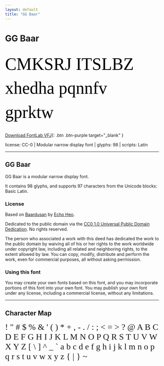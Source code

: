 ```yaml
---
layout: default
title: "GG Baar"
---
```


# GG Baar

<div contenteditable="true" style="font-family: GG Baar; font-size: 4em; color:black; margin: 0.5em 0 0.5em 0; line-height: 1.4em;">
CMKSRJ ITSLBZ xhedha pqnnfv gprktw
</div>

[Download FontLab VFJ](https://downgit.github.io/#/home?url=https://github.com/fontlabcom/getgo-fonts/blob/main/getgo-fonts/cc0/baar/baar.ttf){: .btn .btn-purple target="_blank" }

license: CC-0 \| Modular narrow display font \| glyphs: 98 \| scripts: Latin

---

## GG Baar

GG Baar is a modular narrow display font.

It contains 98 glyphs, and supports 97 characters from the Unicode blocks: Basic Latin.

### License

Based on [Baardusan](https://fontstruct.com/fontstructions/show/1917126/baardusan) by [Echo Heo](https://fontstruct.com/fontstructors/1438344/bluemon-1).

Dedicated to the public domain via the [CC0 1.0 Universal Public Domain Dedication](https://creativecommons.org/publicdomain/zero/1.0/). No rights reserved.

The person who associated a work with this deed has dedicated the work to the public domain by waiving all of his or her rights to the work worldwide under copyright law, including all related and neighboring rights, to the extent allowed by law. You can copy, modify, distribute and perform the work, even for commercial purposes, all without asking permission.

### Using this font

You may create your own fonts based on this font, and you may incorporate portions of this font into your own font. You may publish your own font under any license, including a commercial license, without any limitations.



---

## Character Map

<div style="font-family: GG Baar; font-size: 2em;">
! " # $ % & ' ( ) * + , - . / : ; < = > ? @ A B C D E F G H I J K L M N O P Q R S T U V W X Y Z [ \ ] ^ _ ` a b c d e f g h i j k l m n o p q r s t u v w x y z { | } ~
</div>

